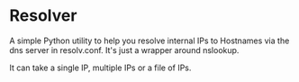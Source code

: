 # Resolver
A simple Python utility to help you resolve internal IPs to Hostnames via the dns server in resolv.conf. It's just a wrapper around nslookup.

It can take a single IP, multiple IPs or a file of IPs.




